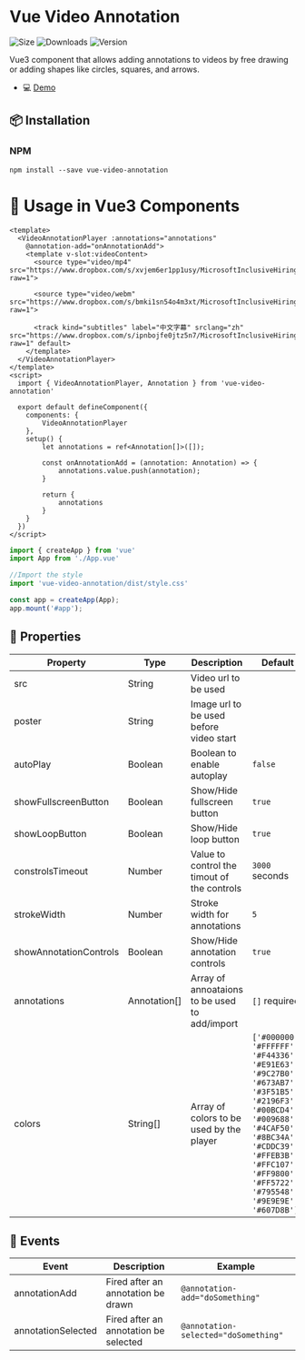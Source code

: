 # Vue Video Annotation
![Size](https://img.shields.io/bundlephobia/minzip/vue-video-annotation)
![Downloads](https://img.shields.io/npm/dt/vue-video-annotation)
![Version](https://img.shields.io/npm/v/vue-video-annotation)

Vue3 component that allows adding annotations to videos by free drawing or adding shapes like circles, squares, and arrows.

- 💻 [Demo](https://xwellingtonx.github.io/vue-video-annotation/)

## 📦 Installation

### NPM

`npm install --save vue-video-annotation`

# 🚀 Usage in Vue3 Components

```vue
<template>
  <VideoAnnotationPlayer :annotations="annotations"
    @annotation-add="onAnnotationAdd">
    <template v-slot:videoContent>
      <source type="video/mp4" src="https://www.dropbox.com/s/xvjem6er1pp1usy/MicrosoftInclusiveHiring.mp4?raw=1">

      <source type="video/webm" src="https://www.dropbox.com/s/bmki1sn54o4m3xt/MicrosoftInclusiveHiring.webm?raw=1">

      <track kind="subtitles" label="中文字幕" srclang="zh" src="https://www.dropbox.com/s/ipnbojfe0jtz5n7/MicrosoftInclusiveHiringCHT.vtt?raw=1" default>
    </template>
  </VideoAnnotationPlayer>
</template>
<script>
  import { VideoAnnotationPlayer, Annotation } from 'vue-video-annotation'

  export default defineComponent({
    components: {
        VideoAnnotationPlayer
    },
    setup() {
        let annotations = ref<Annotation[]>([]);

        const onAnnotationAdd = (annotation: Annotation) => {
            annotations.value.push(annotation);
        }

        return {
            annotations
        }
    }
  })
</script>
```

```ts
import { createApp } from 'vue'
import App from './App.vue'

//Import the style
import 'vue-video-annotation/dist/style.css'

const app = createApp(App);
app.mount('#app');

```


## 🔧 Properties

| Property              | Type    | Description                                                 | Default                             |
|-----------------------|---------|-------------------------------------------------------------|-------------------------------------|
| src                   | String  | Video url to be used                                        |                                     |
| poster                | String  | Image url to be used before video start                     |                                     |
| autoPlay              | Boolean | Boolean to enable autoplay                                  | `false`                             |
| showFullscreenButton  | Boolean | Show/Hide fullscreen button                                 | `true`                              |
| showLoopButton        | Boolean | Show/Hide loop button                                       | `true`                              |
| constrolsTimeout      | Number  | Value to control the timout of the controls                 | `3000` seconds                      |
| strokeWidth           | Number  | Stroke width for annotations                                | `5`                                 |
| showAnnotationControls| Boolean | Show/Hide annotation controls                               | `true`                              |
| annotations           | Annotation[]  | Array of annoataions to be used to add/import         | `[]` required                       |
| colors                | String[]| Array of colors to be used by the player                    | `['#000000', '#FFFFFF', '#F44336', '#E91E63', '#9C27B0', '#673AB7', '#3F51B5', '#2196F3', '#00BCD4', '#009688', '#4CAF50', '#8BC34A', '#CDDC39', '#FFEB3B', '#FFC107', '#FF9800', '#FF5722', '#795548', '#9E9E9E', '#607D8B']`                    |

## 🔧 Events

| Event         | Description                                    | Example                       |
|---------------|------------------------------------------------|-------------------------------|
| annotationAdd | Fired after an annotation be drawn             | `@annotation-add="doSomething"`|
| annotationSelected | Fired after an annotation be selected     | `@annotation-selected="doSomething"` |

